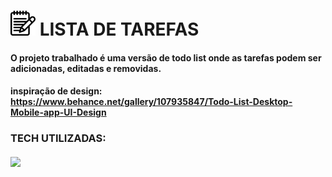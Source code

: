 # <img width="40px" height="40px" src="./assets/img/bloco-de-anotacoes.png"/> LISTA DE TAREFAS 

#### O projeto trabalhado é uma versão de todo list onde as tarefas podem ser adicionadas, editadas e removidas.

#### inspiração de design: https://www.behance.net/gallery/107935847/Todo-List-Desktop-Mobile-app-UI-Design

### TECH UTILIZADAS:

##### <img src="https://icon2.cleanpng.com/20180426/zue/kisspng-web-development-html-responsive-web-design-cascadi-5ae19e6b1412f6.0023511515247355950822.jpg"/>
